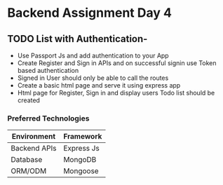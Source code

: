 # Backend Assignment Day 4

## TODO List with Authentication-

-   Use Passport Js and add authentication to your App
-   Create Register and Sign in APIs and on successful signin use Token based authentication
-   Signed in User should only be able to call the routes
-   Create a basic html page and serve it using express app
-   Html page for Register, Sign in and display users Todo list should be created

### Preferred Technologies

| Environment  | Framework  |
| ------------ | ---------- |
| Backend APIs | Express Js |
| Database     | MongoDB    |
| ORM/ODM      | Mongoose   |
